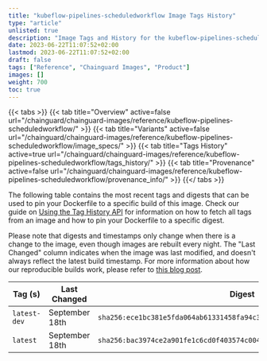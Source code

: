 ```yaml
---
title: "kubeflow-pipelines-scheduledworkflow Image Tags History"
type: "article"
unlisted: true
description: "Image Tags and History for the kubeflow-pipelines-scheduledworkflow Chainguard Image"
date: 2023-06-22T11:07:52+02:00
lastmod: 2023-06-22T11:07:52+02:00
draft: false
tags: ["Reference", "Chainguard Images", "Product"]
images: []
weight: 700
toc: true
---
```


{{< tabs >}}
{{< tab title="Overview" active=false url="/chainguard/chainguard-images/reference/kubeflow-pipelines-scheduledworkflow/" >}}
{{< tab title="Variants" active=false url="/chainguard/chainguard-images/reference/kubeflow-pipelines-scheduledworkflow/image_specs/" >}}
{{< tab title="Tags History" active=true url="/chainguard/chainguard-images/reference/kubeflow-pipelines-scheduledworkflow/tags_history/" >}}
{{< tab title="Provenance" active=false url="/chainguard/chainguard-images/reference/kubeflow-pipelines-scheduledworkflow/provenance_info/" >}}
{{</ tabs >}}

The following table contains the most recent tags and digests that can be used to pin your Dockerfile to a specific build of this image. Check our guide on [Using the Tag History API](/chainguard/chainguard-images/using-the-tag-history-api/) for information on how to fetch all tags from an image and how to pin your Dockerfile to a specific digest.

Please note that digests and timestamps only change when there is a change to the image, even though images are rebuilt every night. The "Last Changed" column indicates when the image was last modified, and doesn't always reflect the latest build timestamp. For more information about how our reproducible builds work, please refer to [this blog post](https://www.chainguard.dev/unchained/reproducing-chainguards-reproducible-image-builds).

| Tag (s)       | Last Changed   | Digest                                                                    |
|---------------|----------------|---------------------------------------------------------------------------|
|  `latest-dev` | September 18th | `sha256:ece1bc381e5fda064ab61331458fa94c34cbcf5f1c0ca7e704f4aef8630dc80a` |
|  `latest`     | September 18th | `sha256:bac3974ce2a901fe1c6cd0f403574c0040e908b16675ad773f6b0286862b1f1d` |

